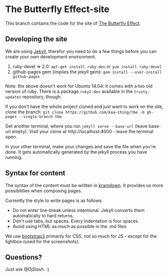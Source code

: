 # The Butterfly Effect-site

This branch contains the code for the site of [The Butterfly Effect](http://the-butterfly-effect.org).

## Developing the site

We are using [Jekyll](http://jekyllrb.com/), therefor you need to do a few things before
you can create your own development environment.
 
1. ruby-devel => 2.0: `apt-get install ruby-dev` or `yum install ruby-devel`
2. github-pages gem (implies the jekyll gem): `gem install --user-install github-pages`

Note: the above doesn't work for Ubuntu 14.04: it comes with a too old version of ruby. 
There is a package `ruby2-dev` available in the `trusty-updates` repository, though.

If you don't have the whole project cloned and just want to work on the site,
clone the branch: `git clone https://github.com/kaa-ching/tbe -b gh-pages --single-branch tbe`

Get another terminal, where you run `jekyll serve --base-url` (leave base-url empty). Visit your
clone at http://localhost:4000 - leave the terminal open.

In your other terminal, make your changes and save the file when you're done. It gets automatically
generated by the jekyll process you have running.

## Syntax for content

The syntax of the content must be written in [kramdown](http://kramdown.gettalong.org/syntax.html).
It provides us more possibilities when composing pages.

Currently the style to write pages is as follows:

 * Do not enter line-break unless intentional. Jekyll converts them automatically to hard returns.
 * Don't use tabs, but spaces. Every indentation is four spaces.
 * Avoid using HTML as much as possible in the .md files

We use [bootstrap3](https://getbootstrap.com) primarily for CSS, not so much for JS - except for
the lightbox (used for the screenshots).

## Questions?

Just ask @DjSlash. :)
